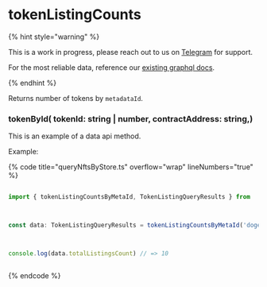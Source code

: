 
# tokenListingCounts



{% hint style="warning" %}



This is a work in progress, please reach out to us on [Telegram](https://t.me/mintdev) for support.

For the most reliable data, reference our [existing graphql docs](https://docs.mintbase.io/dev/read-data/mintbase-graph).



{% endhint %}




Returns number of tokens by `metadataId`.



### tokenById( tokenId: string | number, contractAddress: string,)



This is an example of a data api method.




Example:



{% code title="queryNftsByStore.ts" overflow="wrap" lineNumbers="true" %}

```typescript

import { tokenListingCountsByMetaId, TokenListingQueryResults } from  '@mintbase-js/data'



const data: TokenListingQueryResults = tokenListingCountsByMetaId('dogeflower.mintbase1.near%3A5ef2d9b0651172d90dc173af0726b5fc');



console.log(data.totalListingsCount) // => 10



```

{% endcode %}
